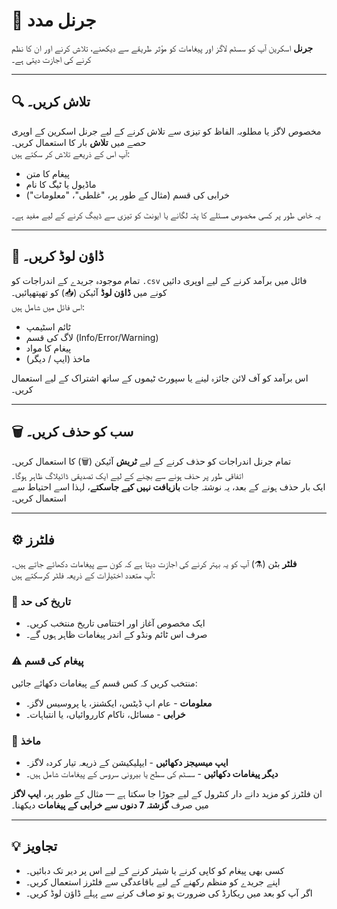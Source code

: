 # 🧭 جرنل مدد

**جرنل** اسکرین آپ کو سسٹم لاگز اور پیغامات کو مؤثر طریقے سے دیکھنے، تلاش کرنے اور ان کا نظم کرنے کی اجازت دیتی ہے۔

---

## 🔍 تلاش کریں۔
مخصوص لاگز یا مطلوبہ الفاظ کو تیزی سے تلاش کرنے کے لیے جرنل اسکرین کے اوپری حصے میں **تلاش** بار کا استعمال کریں۔  
آپ اس کے ذریعے تلاش کر سکتے ہیں:
- پیغام کا متن
- ماڈیول یا ٹیگ کا نام
- خرابی کی قسم (مثال کے طور پر، "غلطی"، "معلومات")

یہ خاص طور پر کسی مخصوص مسئلے کا پتہ لگانے یا ایونٹ کو تیزی سے ڈیبگ کرنے کے لیے مفید ہے۔

---

## 💾 ڈاؤن لوڈ کریں۔
تمام موجودہ جریدے کے اندراجات کو `.csv` فائل میں برآمد کرنے کے لیے اوپری دائیں کونے میں **ڈاؤن لوڈ** آئیکن (📥) کو تھپتھپائیں۔  
اس فائل میں شامل ہیں:
- ٹائم اسٹیمپ
- لاگ کی قسم (Info/Error/Warning)
- پیغام کا مواد
- ماخذ (ایپ / دیگر)

اس برآمد کو آف لائن جائزہ لینے یا سپورٹ ٹیموں کے ساتھ اشتراک کے لیے استعمال کریں۔

---

## 🗑️ سب کو حذف کریں۔
تمام جرنل اندراجات کو حذف کرنے کے لیے **ٹریش** آئیکن (🗑️) کا استعمال کریں۔  
اتفاقی طور پر حذف ہونے سے بچنے کے لیے ایک تصدیقی ڈائیلاگ ظاہر ہوگا۔  
ایک بار حذف ہونے کے بعد، یہ نوشتہ جات **بازیافت نہیں کیے جاسکتے**، لہذا اسے احتیاط سے استعمال کریں۔

---

## ⚙️ فلٹرز
**فلٹر** بٹن (⚗️) آپ کو یہ بہتر کرنے کی اجازت دیتا ہے کہ کون سے پیغامات دکھائے جاتے ہیں۔  
آپ متعدد اختیارات کے ذریعہ فلٹر کرسکتے ہیں:

### 📅 تاریخ کی حد
- ایک مخصوص آغاز اور اختتامی تاریخ منتخب کریں۔
- صرف اس ٹائم ونڈو کے اندر پیغامات ظاہر ہوں گے۔

### ⚠️ پیغام کی قسم
منتخب کریں کہ کس قسم کے پیغامات دکھائے جائیں:
- **معلومات** - عام اپ ڈیٹس، ایکشنز، یا پروسیس لاگز۔
- **خرابی** - مسائل، ناکام کارروائیاں، یا انتباہات۔

### 📱 ماخذ
- **ایپ میسیجز دکھائیں** - ایپلیکیشن کے ذریعہ تیار کردہ لاگز۔
- **دیگر پیغامات دکھائیں** - سسٹم کی سطح یا بیرونی سروس کے پیغامات شامل ہیں۔

ان فلٹرز کو مزید دانے دار کنٹرول کے لیے جوڑا جا سکتا ہے — مثال کے طور پر، **ایپ لاگز** میں صرف **گزشتہ 7 دنوں سے خرابی کے پیغامات** دیکھنا۔

---

## 💡 تجاویز
- کسی بھی پیغام کو کاپی کرنے یا شیئر کرنے کے لیے اس پر دیر تک دبائیں۔
- اپنے جریدے کو منظم رکھنے کے لیے باقاعدگی سے فلٹرز استعمال کریں۔
- اگر آپ کو بعد میں ریکارڈ کی ضرورت ہو تو صاف کرنے سے پہلے ڈاؤن لوڈ کریں۔
